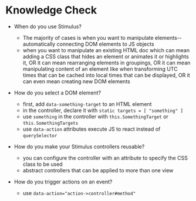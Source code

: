 # Knowledge Check
- When do you use Stimulus?
  - The majority of cases is when you want to manipulate elements--automatically connecting DOM elements to JS objects
  - when you want to manipulate an existing HTML doc which can mean adding a CSS class that hides an element or animates it or highlights it, OR it can mean rearranging elements in groupings, OR it can mean manipulating content of an element like when transforming UTC times that can be cached into local times that can be displayed, OR it can even mean creating new DOM elements

- How do you select a DOM element?
  - first, add `data-something-target` to an HTML element
  - in the controller, declare it with `static targets = [ "something" ]`
  - use `something` in the controller with `this.SomethingTarget` or `this.SomethingTargets`
  - use `data-action` attributes execute JS to react instead of `querySelector`

- How do you make your Stimulus controllers reusable?
  - you can configure the controller with an attribute to specify the CSS class to be used
  - abstract controllers that can be applied to more than one view

- How do you trigger actions on an event?
  - use `data-action="action->controller#method"`